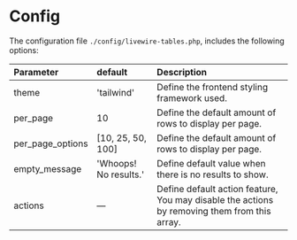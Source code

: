 # Config

The configuration file `./config/livewire-tables.php`, includes the following options:

| Parameter | default | Description |
| :---------- |:------------| :-----------| 
| theme | 'tailwind' | Define the frontend styling framework used. |
| per_page | 10 | Define the default amount of rows to display per page. |
| per_page_options | [10, 25, 50, 100] | Define the default amount of rows to display per page. |
| empty_message | 'Whoops! No results.' | Define default value when there is no results to show. |
| actions | — | Define default action feature, You may disable the actions by removing them from this array. |
